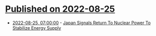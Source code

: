 # [Published on 2022-08-25](index.md)

* [2022-08-25, 07:00:00](https://hardware.slashdot.org/story/22/08/24/2150202/japan-signals-return-to-nuclear-power-to-stabilize-energy-supply?utm_source=rss1.0mainlinkanon&utm_medium=feed) - [Japan Signals Return To Nuclear Power To Stabilize Energy Supply](https://hardware.slashdot.org/story/22/08/24/2150202/japan-signals-return-to-nuclear-power-to-stabilize-energy-supply?utm_source=rss1.0mainlinkanon&utm_medium=feed)
